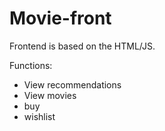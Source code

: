 # Movie-front
Frontend is based on the HTML/JS.

Functions:
* View recommendations
* View movies
* buy
* wishlist
